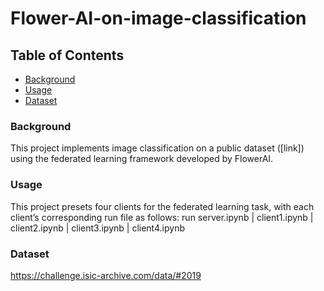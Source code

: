 # Flower-AI-on-image-classification

## Table of Contents
- [Background](#background)
- [Usage](#usage)
- [Dataset](#dataset)

### Background
This project implements image classification on a public dataset ([link]) using the federated learning framework developed by FlowerAI.

### Usage
This project presets four clients for the federated learning task, with each client’s corresponding run file as follows:
run server.ipynb | client1.ipynb | client2.ipynb | client3.ipynb | client4.ipynb

### Dataset
https://challenge.isic-archive.com/data/#2019
